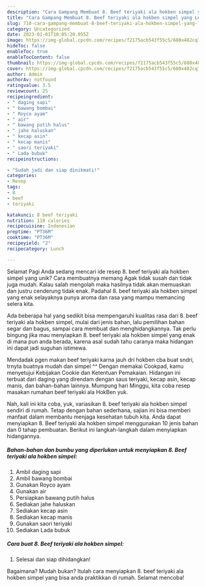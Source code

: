 ```yaml
---
description: "Cara Gampang Membuat 8. Beef teriyaki ala hokben simpel yang Lezat Sekali"
title: "Cara Gampang Membuat 8. Beef teriyaki ala hokben simpel yang Lezat Sekali"
slug: 710-cara-gampang-membuat-8-beef-teriyaki-ala-hokben-simpel-yang-lezat-sekali
category: Uncategorized
date: 2023-01-01T10:05:20.055Z
image: https://img-global.cpcdn.com/recipes/f2175acb543f55c5/680x482cq70/8-beef-teriyaki-ala-hokben-simpel-foto-resep-utama.jpg
hideToc: false
enableToc: true
enableTocContent: false
thumbnail: https://img-global.cpcdn.com/recipes/f2175acb543f55c5/680x482cq70/8-beef-teriyaki-ala-hokben-simpel-foto-resep-utama.jpg
cover: https://img-global.cpcdn.com/recipes/f2175acb543f55c5/680x482cq70/8-beef-teriyaki-ala-hokben-simpel-foto-resep-utama.jpg
author: Admin
authorAv: notfound
ratingvalue: 3.5
reviewcount: 25
recipeingredient:
- " daging sapi"
- " bawang bombai"
- " Royco ayam"
- " air"
- " bawang putih halus"
- " jahe haluskan"
- " kecap asin"
- " kecap manis"
- " saori teriyaki"
- " Lada bubuk"
recipeinstructions:

- "Sudah jadi dan siap dinikmati!"
categories:
- Resep
tags:
- 8
- beef
- teriyaki

katakunci: 8 beef teriyaki 
nutrition: 118 calories
recipecuisine: Indonesian
preptime: "PT36M"
cooktime: "PT36M"
recipeyield: "2"
recipecategory: Lunch

---
```



Selamat Pagi Anda sedang mencari ide resep 8. beef teriyaki ala hokben simpel yang unik? Cara membuatnya memang Agak tidak susah dan tidak juga mudah. Kalau salah mengolah maka hasilnya tidak akan memuaskan dan justru cenderung tidak enak. Padahal 8. beef teriyaki ala hokben simpel yang enak selayaknya punya aroma dan rasa yang mampu memancing selera kita.


Ada beberapa hal yang sedikit bisa mempengaruhi kualitas rasa dari 8. beef teriyaki ala hokben simpel, mulai dari jenis bahan, lalu pemilihan bahan segar dan bagus, sampai cara membuat dan menghidangkannya. Tak perlu bingung jika mau menyiapkan 8. beef teriyaki ala hokben simpel yang enak di mana pun anda berada, karena asal sudah tahu caranya maka hidangan ini dapat jadi suguhan istimewa.

Mendadak pgen makan beef teriyaki karna jauh dri hokben cba buat sndri, trnyta buatnya mudah dan simpel ^^ Dengan memakai Cookpad, kamu menyetujui Kebijakan Cookie dan Ketentuan Pemakaian. Hidangan ini terbuat dari daging yang direndam dengan saus teriyaki, kecap asin, kecap manis, dan bahan-bahan lainnya. Mumpung hari Minggu, kita coba resep masakan rumahan beef teriyaki ala HokBen yuk.


Nah, kali ini kita coba, yuk, variasikan 8. beef teriyaki ala hokben simpel sendiri di rumah. Tetap dengan bahan sederhana, sajian ini bisa memberi manfaat dalam membantu menjaga kesehatan tubuh kita. Anda dapat menyiapkan 8. Beef teriyaki ala hokben simpel menggunakan 10 jenis bahan dan 0 tahap pembuatan. Berikut ini langkah-langkah dalam menyiapkan hidangannya.

<!--inarticleads1-->

##### Bahan-bahan dan bumbu yang diperlukan untuk menyiapkan 8. Beef teriyaki ala hokben simpel:

1. Ambil  daging sapi
1. Ambil  bawang bombai
1. Gunakan  Royco ayam
1. Gunakan  air
1. Persiapkan  bawang putih halus
1. Sediakan  jahe haluskan
1. Sediakan  kecap asin
1. Sediakan  kecap manis
1. Gunakan  saori teriyaki
1. Sediakan  Lada bubuk




<!--inarticleads2-->

##### Cara buat 8. Beef teriyaki ala hokben simpel:


1. Selesai dan siap dihidangkan!



Bagaimana? Mudah bukan? Itulah cara menyiapkan 8. beef teriyaki ala hokben simpel yang bisa anda praktikkan di rumah. Selamat mencoba!
